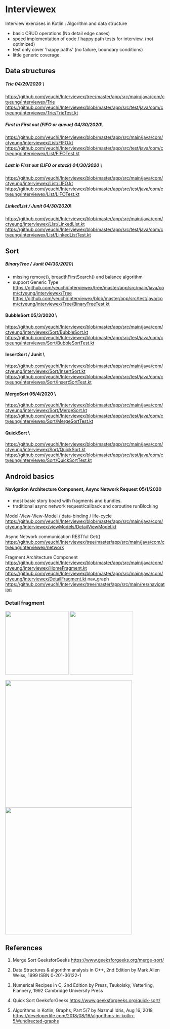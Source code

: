 # Interviewex
Interview exercises in Kotlin : Algorithm and data structure

- basic CRUD operations (No detail edge cases)
- speed implementation of code / happy path tests for interview. (not optimized)
- test only cover 'happy paths' (no failure, boundary conditions)
- little generic coverage.


## Data structures

##### Trie 04/29/2020 \ 
https://github.com/yeuchi/Interviewex/tree/master/app/src/main/java/com/ctyeung/interviewex/Trie
https://github.com/yeuchi/Interviewex/blob/master/app/src/test/java/com/ctyeung/interviewex/Trie/TrieTest.kt

##### First in First out (FIFO or queue) 04/30/2020\
https://github.com/yeuchi/Interviewex/blob/master/app/src/main/java/com/ctyeung/interviewex/List/FIFO.kt
https://github.com/yeuchi/Interviewex/blob/master/app/src/test/java/com/ctyeung/interviewex/List/FIFOTest.kt

##### Last in First out (LIFO or stack)  04/30/2020 \
https://github.com/yeuchi/Interviewex/blob/master/app/src/main/java/com/ctyeung/interviewex/List/LIFO.kt
https://github.com/yeuchi/Interviewex/blob/master/app/src/test/java/com/ctyeung/interviewex/List/LIFOTest.kt

##### LinkedList / Junit 04/30/2020\
https://github.com/yeuchi/Interviewex/blob/master/app/src/main/java/com/ctyeung/interviewex/List/LinkedList.kt
https://github.com/yeuchi/Interviewex/blob/master/app/src/test/java/com/ctyeung/interviewex/List/LinkedListTest.kt


## Sort

##### BinaryTree / Junit 04/30/2020\
- missing remove(), breadthFirstSearch() and balance algorithm
- support Generic Type <T>
https://github.com/yeuchi/Interviewex/tree/master/app/src/main/java/com/ctyeung/interviewex/Tree
https://github.com/yeuchi/Interviewex/blob/master/app/src/test/java/com/ctyeung/interviewex/Tree/BinaryTreeTest.kt

#### BubbleSort 05/3/2020 \
https://github.com/yeuchi/Interviewex/blob/master/app/src/main/java/com/ctyeung/interviewex/Sort/BubbleSort.kt
https://github.com/yeuchi/Interviewex/blob/master/app/src/test/java/com/ctyeung/interviewex/Sort/BubbleSortTest.kt

#### InsertSort / Junit \
https://github.com/yeuchi/Interviewex/blob/master/app/src/main/java/com/ctyeung/interviewex/Sort/InsertSort.kt
https://github.com/yeuchi/Interviewex/blob/master/app/src/test/java/com/ctyeung/interviewex/Sort/InsertSortTest.kt

#### MergeSort 05/4/2020 \
https://github.com/yeuchi/Interviewex/blob/master/app/src/main/java/com/ctyeung/interviewex/Sort/MergeSort.kt
https://github.com/yeuchi/Interviewex/blob/master/app/src/test/java/com/ctyeung/interviewex/Sort/MergeSortTest.kt

#### QuickSort \
https://github.com/yeuchi/Interviewex/blob/master/app/src/main/java/com/ctyeung/interviewex/Sort/QuickSort.kt
https://github.com/yeuchi/Interviewex/blob/master/app/src/test/java/com/ctyeung/interviewex/Sort/QuickSortTest.kt


## Android basics

#### Navigation Architecture Component, Async Network Request 05/1/2020
- most basic story board with fragments and bundles.
- traditional async network request/callback and coroutine runBlocking 

Model-View-View-Model / data-binding / life-cycle \
https://github.com/yeuchi/Interviewex/blob/master/app/src/main/java/com/ctyeung/interviewex/viewModels/DetailViewModel.kt

Async Network communication RESTful Get() \
https://github.com/yeuchi/Interviewex/tree/master/app/src/main/java/com/ctyeung/interviewex/network

Fragment Architecture Component \
https://github.com/yeuchi/Interviewex/blob/master/app/src/main/java/com/ctyeung/interviewex/HomeFragment.kt
https://github.com/yeuchi/Interviewex/blob/master/app/src/main/java/com/ctyeung/interviewex/DetailFragment.kt
nav_graph https://github.com/yeuchi/Interviewex/tree/master/app/src/main/res/navigation

### Detail fragment
<img width="200" src="https://user-images.githubusercontent.com/1282659/80932454-0dce1d80-8d85-11ea-8e1a-d254430a1616.png">  <img width="200" src="https://user-images.githubusercontent.com/1282659/80932452-0c045a00-8d85-11ea-9af4-cc10ce301525.png">

<img width="400" src="https://user-images.githubusercontent.com/1282659/80932459-1292d180-8d85-11ea-928f-09aaf396dde6.png">  <img width="400" src="https://user-images.githubusercontent.com/1282659/80932457-11fa3b00-8d85-11ea-88a6-2bc91c3f6cde.png">


## References
1. Merge Sort GeeksforGeeks
https://www.geeksforgeeks.org/merge-sort/

2. Data Structures & algorithm analysis in C++, 2nd Edition by Mark Allen Weiss, 1999 ISBN 0-201-36122-1

3. Numerical Recipes in C, 2nd Edition by Press, Teukolsky, Vetterling, Flannery, 1992 Cambridge University Press

4. Quick Sort GeeksforGeeks
https://www.geeksforgeeks.org/quick-sort/

5. Algorithms in Kotlin, Graphs, Part 5/7 by Nazmul Idris, Aug 16, 2018 \
https://developerlife.com/2018/08/16/algorithms-in-kotlin-5/#undirected-graphs
